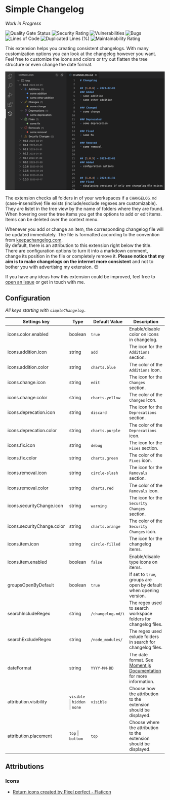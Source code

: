 # Simple Changelog

*Work in Progress*

<!-- project badges -->
![Quality Gate Status](https://sq.srv.tobiaswaelde.com/api/project_badges/measure?project=tobiaswaelde_vscode-simple-changelog_AYYNH-cHlG8PXLMOvYAo&metric=alert_status&token=7f170d74c3a50c043e1fe23a70a0fe864db95a72)
![Security Rating](https://sq.srv.tobiaswaelde.com/api/project_badges/measure?project=tobiaswaelde_vscode-simple-changelog_AYYNH-cHlG8PXLMOvYAo&metric=security_rating&token=7f170d74c3a50c043e1fe23a70a0fe864db95a72)
![Vulnerabilities](https://sq.srv.tobiaswaelde.com/api/project_badges/measure?project=tobiaswaelde_vscode-simple-changelog_AYYNH-cHlG8PXLMOvYAo&metric=vulnerabilities&token=7f170d74c3a50c043e1fe23a70a0fe864db95a72)
![Bugs](https://sq.srv.tobiaswaelde.com/api/project_badges/measure?project=tobiaswaelde_vscode-simple-changelog_AYYNH-cHlG8PXLMOvYAo&metric=bugs&token=7f170d74c3a50c043e1fe23a70a0fe864db95a72)
![Lines of Code](https://sq.srv.tobiaswaelde.com/api/project_badges/measure?project=tobiaswaelde_vscode-simple-changelog_AYYNH-cHlG8PXLMOvYAo&metric=ncloc&token=7f170d74c3a50c043e1fe23a70a0fe864db95a72)
![Duplicated Lines (%)](https://sq.srv.tobiaswaelde.com/api/project_badges/measure?project=tobiaswaelde_vscode-simple-changelog_AYYNH-cHlG8PXLMOvYAo&metric=duplicated_lines_density&token=7f170d74c3a50c043e1fe23a70a0fe864db95a72)
![Maintainability Rating](https://sq.srv.tobiaswaelde.com/api/project_badges/measure?project=tobiaswaelde_vscode-simple-changelog_AYYNH-cHlG8PXLMOvYAo&metric=sqale_rating&token=7f170d74c3a50c043e1fe23a70a0fe864db95a72)

This extension helps you creating consistent changelogs. With many customization options you can look at the changelog however you want. Feel free to customize the icons and colors or try out flatten the tree structure or even change the date format.

![Overview](assets/images/overview.png)

The extension checks all folders in of your workspaces if a `CHANGELOG.md` (case-insensitive) file exists (include/exclude regexes are customizable). They are listet in the tree view by the name of folders where they are found. \
When hovering over the tree items you get the options to add or edit items. Items can be deleted over the context menu.

Whenever you add or change an item, the corresponding changelog file will be updated immediately. The file is formatted according to the convention from [keepachangelog.com](https://keepachangelog.com).\
By default, there is an attribution to this extension right below the title. There are configuration options to turn it into a markdown comment, change its position in the file or completely remove it. **Please notice that my aim is to make changelogs on the internet more consistent** and not to bother you with advertising my extension. 😊

If you have any ideas how this extension could be improved, feel free to [open an issue](https://github.com/tobiaswaelde/vscode-simple-changelog/issues) or get in touch with me. 

## Configuration

*All keys starting with `simpleChangelog.`*

| Settings key               | Type                            | Default Value     | Description                                                                                                          |
| -------------------------- | ------------------------------- | ----------------- | -------------------------------------------------------------------------------------------------------------------- |
| icons.color.enabled        | boolean                         | `true`            | Enable/disable color on icons in changelog.                                                                          |
| icons.addition.icon        | string                          | `add`             | The icon for the `Additions` section.                                                                                |
| icons.addition.color       | string                          | `charts.blue`     | The color of the `Additions` icon.                                                                                   |
| icons.change.icon          | string                          | `edit`            | The icon for the `Changes` section.                                                                                  |
| icons.change.color         | string                          | `charts.yellow`   | The color of the `Changes` icon.                                                                                     |
| icons.deprecation.icon     | string                          | `discard`         | The icon for the `Deprecations` section.                                                                             |
| icons.deprecation.color    | string                          | `charts.purple`   | The color of the `Deprecations` icon.                                                                                |
| icons.fix.icon             | string                          | `debug`           | The icon for the `Fixes` section.                                                                                    |
| icons.fix.color            | string                          | `charts.green`    | The color of the `Fixes` icon.                                                                                       |
| icons.removal.icon         | string                          | `circle-slash`    | The icon for the `Removals` section.                                                                                 |
| icons.removal.color        | string                          | `charts.red`      | The color of the `Removals` icon.                                                                                    |
| icons.securityChange.icon  | string                          | `warning`         | The icon for the `Security Changes` section.                                                                         |
| icons.securityChange.color | string                          | `charts.orange`   | The color of the `Security Changes` icon.                                                                            |
| icons.item.icon            | string                          | `circle-filled`   | The icon for the changelog items.                                                                                    |
| icons.item.enabled         | boolean                         | `false`           | Enable/disable type icons on items.                                                                                  |
| groupsOpenByDefault        | boolean                         | `true`            | If set to `true`, groups are open by default when opening version.                                                   |
| searchIncludeRegex         | string                          | `/changelog.md/i` | The regex used to search workspace folders for changelog files.                                                      |
| searchExcludeRegex         | string                          | `/node_modules/`  | The regex used exlude folders in search for changelog files.                                                         |
| dateFormat                 | string                          | `YYYY-MM-DD`      | The date format. See [Moment.js Documentation](https://momentjs.com/docs/#/displaying/format/) for more information. |
| attribution.visibility     | `visible` \| `hidden` \| `none` | `visible`         | Choose how the attribution to the extension should be displayed.                                                     |
| attribution.placement      | `top` \| `bottom`               | `top`             | Choose where the attribution to the extension should be displayed.                                                   |


## Attributions
### Icons
- [Return icons created by Pixel perfect - Flaticon](https://www.flaticon.com/free-icons/return)
